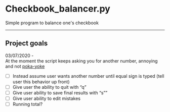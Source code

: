 # Checkbook_balancer.py

Simple program to balance one's checkbook

-----

## Project goals

03/07/2020 - </br>
At  the moment the script keeps asking you for another number, annoying and not [poka-yoke](https://asq.org/quality-resources/mistake-proofing)</br>
- [ ] Instead assume user wants another number until equal sign is typed (tell user this behavior up front)
- [ ] Give user the ability to quit with “q”
- [ ] Give user ability to save final results with “s””
- [ ] Give user ability to edit mistakes 
- [ ] Running total?
